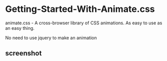 # Getting-Started-With-Animate.css
animate.css - A cross-browser library of CSS animations. As easy to use as an easy thing.
<p> No need to use jquery to make an animation </p>

## screenshot
